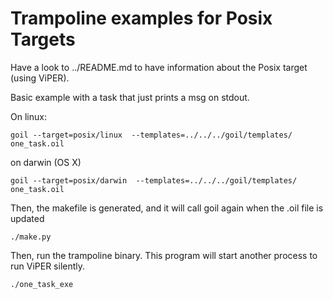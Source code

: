 # Trampoline examples for Posix Targets

Have a look to ../README.md to have information about the Posix target (using ViPER).

Basic example with a task that just prints a msg on stdout. 

On linux:
```
goil --target=posix/linux  --templates=../../../goil/templates/ one_task.oil
```

on darwin (OS X)
```
goil --target=posix/darwin  --templates=../../../goil/templates/ one_task.oil
```

Then, the makefile is generated, and it will call goil again when the .oil file is updated

```
./make.py
```

Then, run the trampoline binary. This program will start another process to run ViPER silently.

```
./one_task_exe
```

